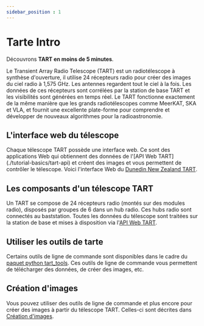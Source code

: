 ```yaml
---
sidebar_position : 1
---
```


# Tarte Intro

Découvrons **TART en moins de 5 minutes**.

Le Transient Array Radio Telescope (TART) est un radiotélescope à synthèse d'ouverture, il utilise 24 récepteurs radio pour créer des images du ciel radio à 1,575 GHz. Les antennes regardent tout le ciel à la fois. Les données de ces récepteurs sont corrélées par la station de base TART et les visibilités sont générées en temps réel. Le TART fonctionne exactement de la même manière que les grands radiotélescopes comme MeerKAT, SKA et VLA, et fournit une excellente plate-forme pour comprendre et développer de nouveaux algorithmes pour la radioastronomie.

## L'interface web du télescope

Chaque télescope TART possède une interface web. Ce sont des applications Web qui obtiennent des données de l'[API Web TART] (./tutorial-basics/tart-api) et créent des images et vous permettent de contrôler le télescope. Voici l'interface Web du [Dunedin New Zealand TART](https://tart.elec.ac.nz/signal/home).

## Les composants d'un télescope TART

Un TART se compose de 24 récepteurs radio (montés sur des modules radio), disposés par groupes de 6 dans un hub radio. Ces hubs radio sont connectés au baststation. Toutes les données du télescope sont traitées sur la station de base et mises à disposition via l'[API Web TART](./tutorial-basics/tart-api).

## Utiliser les outils de tarte

Certains outils de ligne de commande sont disponibles dans le cadre du [paquet python tart_tools](https://github.com/tart-telescope/tart_modules). Ces outils de ligne de commande vous permettent de télécharger des données, de créer des images, etc.


## Création d'images

Vous pouvez utiliser des outils de ligne de commande et plus encore pour créer des images à partir du télescope TART. Celles-ci sont décrites dans [Création d'images](./tutorial-basics/making-images).

